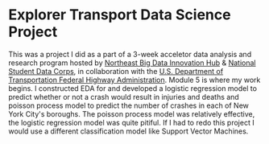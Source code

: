 # Explorer Transport Data Science Project
This was a project I did as a part of a 3-week acceletor data analysis and research program hosted by [Northeast Big Data Innovation Hub](https://nebigdatahub.org/about) & [National Student Data Corps](https://nebigdatahub.org/nsdc), in collaboration with the [U.S. Department of Transportation Federal Highway Administration](https://highways.dot.gov/). Module 5 is where my work begins. I constructed EDA for and developed a logistic regression model to predict whether or not a crash would result in injuries and deaths and poisson process model to predict the number of crashes in each of New York City's boroughs. The poisson process model was relatively effective, the logistic regression model was quite pitiful. If I had to redo this project I would use a different classification model like Support Vector Machines. 
